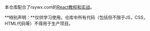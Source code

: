 本仓库配合了rsywx.com的[React教程和实战](http://rsywx.com/posts/react.html)。

**特别声明：**仅供学习使用。仓库中所有代码（包括但不限于JS，CSS，HTML代码等）不得用于生产项目。